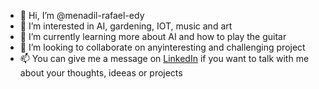 - 👋 Hi, I’m @menadil-rafael-edy
- 👀 I’m interested in AI, gardening, IOT, music and art
- 🌱 I’m currently learning more about AI and how to play the guitar
- 💞️ I’m looking to collaborate on anyinteresting and challenging project
- 📫 You can give me a message on [LinkedIn](https://www.linkedin.com/in/rafael-edy-menadil/) if you want to talk with me about your thoughts, ideeas or projects

<!---
menadil-rafael-edy/menadil-rafael-edy is a ✨ special ✨ repository because its `README.md` (this file) appears on your GitHub profile.
You can click the Preview link to take a look at your changes.
--->
